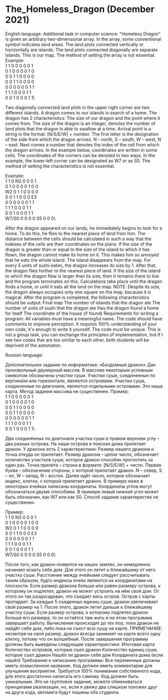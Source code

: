 # The_Homeless_Dragon (December 2021)
English language:
Additional task in computer science: "Homeless Dragon"
is given an arbitrary two-dimensional array. In the array, some conventional symbol indicates land areas. The land plots connected vertically or horizontally are islands. The land plots connected diagonally are separate islands. This is our map. The method of setting the array is not essential.
Example:\
1 1 0 0 0 0 0 1\
0 1 0 0 0 0 1 0\
0 0 1 1 0 0 0 0\
0 0 1 1 0 0 0 0\
0 0 0 0 0 0 1 1\
1 1 1 0 0 0 1 1\
0 0 1 0 0 0 1 1\

Two diagonally connected land plots in the upper right corner are two different islands.
A dragon comes to our islands in search of a home. The dragon has 2 characteristics:
The size of our dragon and the point where it comes from.
The size of the dragon is an integer, denotes the number of land plots that the dragon is able to swallow at a time.
Arrival point is a string in the format: [N/S/E/W] + number. The first letter is the designation of the side from which the dragon arrives. N – north, S – south, W – west, N – east. Next comes a number that denotes the index of the cell from which the dragon arrives. In the example below, coordinates are written in some cells. The coordinates of the corners can be denoted in two ways. In the example, the lower-left corner can be designated as W7 or as S0.
The method of setting the characteristics is not essential.

Example:\
1 1 0 N3 0 0 0 1\
0 1 0 0 0 0 1 0 0\
W2 0 1 1 0 0 0 0\
0 0 1 1 0 0 0 E3\
0 0 0 0 0 0 1 1\
1 1 1 0 0 0 1 1\
0 0 1 0 0 0 1 1\
W7/S0 0 0 0 0 S5 0 0 0\

After the dragon appeared on our lands, he immediately begins to look for a home. To do this, he flies to the nearest piece of land from him. The distance between the cells should be calculated in such a way that the indexes of the cells are their coordinates on the plane. If the size of the dragon is greater than or equal to the size of the island to which it has flown, the dragon cannot make its home on it. This makes him so annoyed that he eats the whole island. The island disappears from the map.
For every 5 units of sushi eaten, the dragon increases its size by 1. After that, the dragon flies further to the nearest piece of land. If the size of the island to which the dragon flew is larger than its size, then it remains there to live and the program terminates on this.
Calculations take place until the dragon finds a home, or until it eats all the land on the map.
NOTE: Despite its size, the dragon always occupies only one square on the map, because it is magical.
After the program is completed, the following characteristics should be output:
Final map
The number of islands that the dragon ate
The number of units of sushi that the dragon ate
Has the dragon found a home for itself
The coordinate of the house (if found)
Requirements for writing a program:
All variables must have a meaningful name.
The code should have comments to improve perception.
It requires 100% understanding of your own code, it's enough to write it yourself.
The code must be unique. This is not a group task, you can exchange the principles of implementation, but if I see two codes that are too similar to each other, both students will be deprived of the automaton.

Russian language:

Дополнительное задание по информатике: «Бездомный дракон»
Дан произвольный двумерный массив. В массиве некоторым условным символом обозначены участки суши. Участки суши, соединенные по вертикали или горизонтали, являются островами. Участки суши, соединенные по диагонали, являются отдельными островами. Это наша карта. Метод задания массива не существенен.
Пример:\
1 1 0 0 0 0 0 1\
0 1 0 0 0 0 1 0\
0 0 1 1 0 0 0 0\
0 0 1 1 0 0 0 0\
0 0 0 0 0 0 1 1\
1 1 1 0 0 0 1 1\
0 0 1 0 0 0 1 1\
							
Два соединённых по диагонали участка суши в правом верхнем углу – два разных острова.
На наши острова в поисках дома прилетает дракон. У дракона есть 2 характеристики:
Размер нашего дракона и точка откуда он прилетает.
Размер дракона – целое число, обозначает количество участков суши, которое дракон способен проглотить за один раз.
Точка прилёта – строка в формате: [N/S/E/W] + число. Первая буква – обозначение стороны, с которой прилетает дракон. N – север, S – юг, W – запад, N – восток. Далее идёт число, которое обозначает индекс, клетки, с которой прилетает дракон. В примере ниже в некоторых ячейках написаны координаты. Координаты углов могут обозначаться двумя способами. В примере левый нижний угол может быть обозначен, как W7 или как S0.
Способ задания характеристик не существенен.
 
Пример:\
1 1 0 N3 0 0 0 1\
0 1 0 0 0 0 1 0 0\
W2 0 1 1 0 0 0 0\
0 0 1 1 0 0 0 E3\
0 0 0 0 0 0 1 1\
1 1 1 0 0 0 1 1\
0 0 1 0 0 0 1 1\
W7/S0 0 0 0 0 S5 0 0 0\

После того, как дракон появился на наших землях, он немедленно начинает искать себе дом. Для этого он летит к ближайшему от него участку суши. Расстояние между ячейками следует рассчитывать таким образом, будто индексы ячеек являются их координатами на плоскости. Если размер дракона больше или равен размеру острова, к которому он подлетел, дракон не может устроить на нём свой дом. От этого он так раздосадован, что съедает весь остров. Остров с карты пропадает. 
За каждые 5 съеденных единиц суши, дракон увеличивает свой размер на 1. После этого, дракон летит дальше к ближайшему участку суши. Если размер острова, к которому подлетел дракон больше его размера, то он остаётся там жить и на этом программа завершает работу.
 Вычисления происходят до тех пор, пока дракон не найдёт себе дом, либо пока не съест всю сушу на карте.
ПРИМЕЧАНИЕ: несмотря на свой размер, дракон всегда занимает на карте всего одну клетку, потому что он волшебный.
После завершения программы должны быть выведены следующие характеристики:
Итоговая карта
Количество островов, которые съел дракон
Количество единиц суши, которое съел дракон
Нашёл ли дракон себе дом
Координата дома (если нашёл)
Требования к написанию программы:
Все переменные должны иметь осмысленное название.
Код должен иметь комментарии для улучшения восприятия.
Требуется 100% понимание собственного кода, для этого достаточно написать его самому.
Код должен быть уникальным. Это не групповое задание, можете обмениваться принципами реализации, но, если я увижу два слишком похожих друг на друга кода, автомата будут лишены оба студента.
